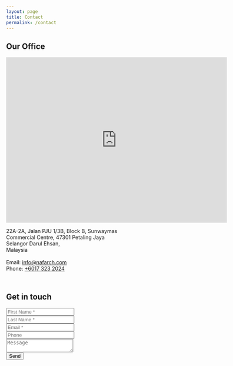 ```yaml
---
layout: page
title: Contact
permalink: /contact
---
```


<section>
  <h2 class="align-center">Our Office</h2>
  <div class="row">
    <div class="6u 12u$(small)">
      <div class="google-maps">
        <iframe src="https://www.google.com/maps/embed?pb=!1m18!1m12!1m3!1d7967.806708159129!2d101.59508362851558!3d3.1202606538577133!2m3!1f0!2f0!3f0!3m2!1i1024!2i768!4f13.1!3m3!1m2!1s0x0%3A0x0!2zM8KwMDcnMTIuOSJOIDEwMcKwMzUnNTguMSJF!5e0!3m2!1sen!2sus!4v1521177639600" width="600" height="450" frameborder="0" style="border:0" allowfullscreen></iframe>
      </div>
    </div>
    <div class="6u$ 12u$(small)">
      <p class="address-info">
        22A-2A, Jalan PJU 1/3B, Block B, Sunwaymas
        <br />
        Commercial Centre, 47301 Petaling Jaya
        <br />
        Selangor Darul Ehsan,
        <br />
        Malaysia
        <br /><br />
        Email: <a href="mailto:info@nafarch.com" class="dotted">info@nafarch.com</a>
        <br />
        Phone: <a href="tel:60173232024" class="dotted">+6017 323 2024</a>
      </p>
    </div>
  </div>
</section>

<section style="margin-top: 4em;">
  <h2 class="align-center">Get in touch</h2>
  <form id="contact-form" method="post" action="https://formspree.io/nikamirulmukmeen@gmail.com">
    <div class="field half first">
      <input type="text" name="firstname" id="firstname" placeholder="First Name *" />
    </div>
    <div class="field half">
      <input type="text" name="lastname" id="lastname" placeholder="Last Name *" />
    </div>
    <div class="field half first">
      <input type="email" name="email" id="email" placeholder="Email *" />
    </div>
    <div class="field half">
      <input type="text" name="phone" id="phone" placeholder="Phone" />
    </div>
    <div class="field">
      <textarea id="message" name="message" placeholder="Message"></textarea>
    </div>
    <input type="submit" value="Send" class="special" />
    <input type="hidden" name="_subject" value="Contact NAF Arch" />
    <input type="hidden" name="_next" value="contact?submitted=true" />
    <input type="hidden" name="_language" value="en" />
    <input type="text" name="_gotcha" style="display:none" />
  </form>
</section>